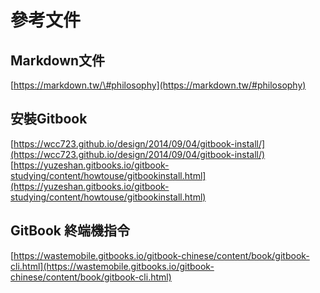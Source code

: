 # 參考文件

## Markdown文件

[https://markdown.tw/\#philosophy](https://markdown.tw/#philosophy)

## 安裝Gitbook

[https://wcc723.github.io/design/2014/09/04/gitbook-install/](https://wcc723.github.io/design/2014/09/04/gitbook-install/) [https://yuzeshan.gitbooks.io/gitbook-studying/content/howtouse/gitbookinstall.html](https://yuzeshan.gitbooks.io/gitbook-studying/content/howtouse/gitbookinstall.html)

## GitBook 終端機指令

[https://wastemobile.gitbooks.io/gitbook-chinese/content/book/gitbook-cli.html](https://wastemobile.gitbooks.io/gitbook-chinese/content/book/gitbook-cli.html)

